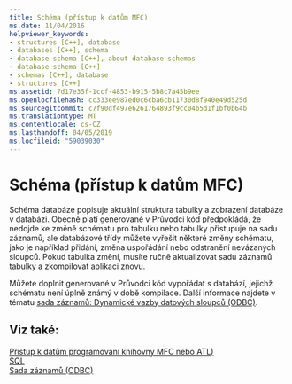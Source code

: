 ```yaml
---
title: Schéma (přístup k datům MFC)
ms.date: 11/04/2016
helpviewer_keywords:
- structures [C++], database
- databases [C++], schema
- database schema [C++], about database schemas
- database schema [C++]
- schemas [C++], database
- structures [C++]
ms.assetid: 7d17e35f-1ccf-4853-b915-5b8c7a45b9ee
ms.openlocfilehash: cc333ee987ed0c6cba6cb11730d8f940e49d525d
ms.sourcegitcommit: c7f90df497e6261764893f9cc04b5d1f1bf0b64b
ms.translationtype: MT
ms.contentlocale: cs-CZ
ms.lasthandoff: 04/05/2019
ms.locfileid: "59039030"
---
```

# <a name="schema--mfc-data-access"></a>Schéma (přístup k datům MFC)

Schéma databáze popisuje aktuální struktura tabulky a zobrazení databáze v databázi. Obecně platí generované v Průvodci kód předpokládá, že nedojde ke změně schématu pro tabulku nebo tabulky přistupuje na sadu záznamů, ale databázové třídy můžete vyřešit některé změny schématu, jako je například přidání, změna uspořádání nebo odstranění nevázaných sloupců. Pokud tabulka změní, musíte ručně aktualizovat sadu záznamů tabulky a zkompilovat aplikaci znovu.

Můžete doplnit generované v Průvodci kód vypořádat s databází, jejichž schématu není úplně známý v době kompilace. Další informace najdete v tématu [sada záznamů: Dynamické vazby datových sloupců (ODBC)](../data/odbc/recordset-dynamically-binding-data-columns-odbc.md).

## <a name="see-also"></a>Viz také:

[Přístup k datům programování knihovny MFC nebo ATL)](../data/data-access-programming-mfc-atl.md)<br/>
[SQL](../data/odbc/sql.md)<br/>
[Sada záznamů (ODBC)](../data/odbc/recordset-odbc.md)